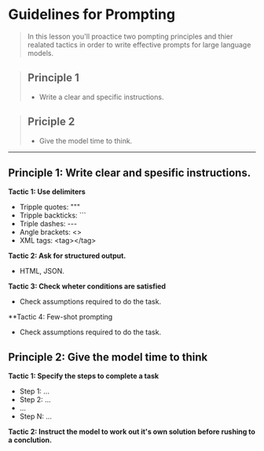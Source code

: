 # Guidelines for Prompting

> In this lesson you'll proactice two pompting principles and
thier realated tactics in order to write effective prompts for
large language models.

> ## Principle 1
> - Write a clear and specific instructions.

> ## Priciple 2
> - Give the model time to think.
---

## Principle 1: Write clear and spesific instructions.

**Tactic 1: Use delimiters**
- Tripple quotes: """
- Tripple backticks: ```
- Triple dashes: ---
- Angle brackets: <>
- XML tags: \<tag>\</tag>

**Tactic 2: Ask for structured output.**
- HTML, JSON.

**Tactic 3: Check wheter conditions are satisfied**
- Check assumptions required to do the task.

**Tactic 4: Few-shot prompting
- Check assumptions required to do the task.

## Principle 2: Give the model time to think

**Tactic 1: Specify the steps to complete a task**
- Step 1: ...
- Step 2: ...
- ... 
- Step N: ...

**Tactic 2: Instruct the model to work out it's own solution before rushing to a conclution.**
